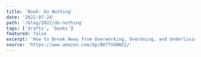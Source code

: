 ```yaml
---
title: 'Book: Do Nothing'
date: '2022-07-24'
path: '/blog/2022/do-nothing'
tags: ['drafts', 'books']
featured: false
excerpt: 'How to Break Away from Overworking, Overdoing, and Underliving'
source: 'https://www.amazon.com/dp/B07TX4NWZ2/'
---
```

